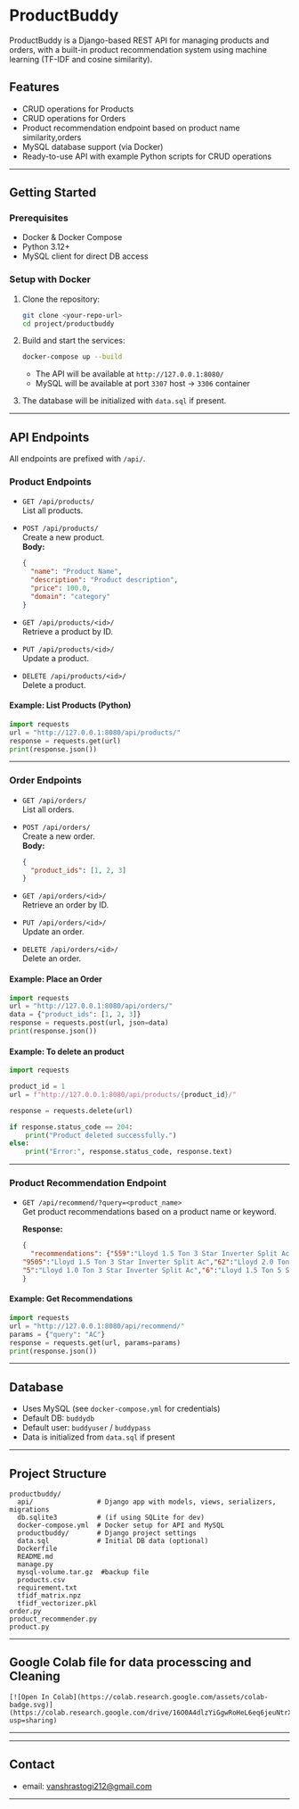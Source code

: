 # ProductBuddy

ProductBuddy is a Django-based REST API for managing products and orders, with a built-in product recommendation system using machine learning (TF-IDF and cosine similarity).

## Features

- CRUD operations for Products
- CRUD operations for Orders
- Product recommendation endpoint based on product name similarity,orders
- MySQL database support (via Docker)
- Ready-to-use API with example Python scripts for CRUD operations

---

## Getting Started

### Prerequisites

- Docker & Docker Compose
- Python 3.12+ 
- MySQL client for direct DB access

### Setup with Docker

1. Clone the repository:
   ```bash
   git clone <your-repo-url>
   cd project/productbuddy
   ```

2. Build and start the services:
   ```bash
   docker-compose up --build
   ```
   - The API will be available at `http://127.0.0.1:8080/`
   - MySQL will be available at port `3307` host → `3306` container

3. The database will be initialized with `data.sql` if present.

---

## API Endpoints

All endpoints are prefixed with `/api/`.

### Product Endpoints

- `GET /api/products/`  
  List all products.

- `POST /api/products/`  
  Create a new product.  
  **Body:**
  ```json
  {
    "name": "Product Name",
    "description": "Product description",
    "price": 100.0,
    "domain": "category"
  }
  ```

- `GET /api/products/<id>/`  
  Retrieve a product by ID.

- `PUT /api/products/<id>/`  
  Update a product.

- `DELETE /api/products/<id>/`  
  Delete a product.

#### Example: List Products (Python)
```python
import requests
url = "http://127.0.0.1:8080/api/products/"
response = requests.get(url)
print(response.json())
```

---

### Order Endpoints

- `GET /api/orders/`  
  List all orders.

- `POST /api/orders/`  
  Create a new order.  
  **Body:**
  ```json
  {
    "product_ids": [1, 2, 3]
  }
  ```

- `GET /api/orders/<id>/`  
  Retrieve an order by ID.

- `PUT /api/orders/<id>/`  
  Update an order.

- `DELETE /api/orders/<id>/`  
  Delete an order.

#### Example: Place an Order
```python
import requests
url = "http://127.0.0.1:8080/api/orders/"
data = {"product_ids": [1, 2, 3]}
response = requests.post(url, json=data)
print(response.json())
```
#### Example: To delete an product 
```python
import requests

product_id = 1 
url = f"http://127.0.0.1:8080/api/products/{product_id}/"

response = requests.delete(url)

if response.status_code == 204:
    print("Product deleted successfully.")
else:
    print("Error:", response.status_code, response.text)
```

---

### Product Recommendation Endpoint

- `GET /api/recommend/?query=<product_name>`  
  Get product recommendations based on a product name or keyword.

  **Response:**
  ```json
  {
    "recommendations": {"559":"Lloyd 1.5 Ton 3 Star Inverter Split Ac","429":"Havells-Lloyd 1.5 Ton 3 Star Inverter Split AC",
  "9505":"Lloyd 1.5 Ton 3 Star Inverter Split Ac","62":"Lloyd 2.0 Ton 3 Star Inverter Split Ac",
  "5":"Lloyd 1.0 Ton 3 Star Inverter Split Ac","6":"Lloyd 1.5 Ton 5 Star Inverter Split Ac"}
  }
  ```

#### Example: Get Recommendations 
```python
import requests
url = "http://127.0.0.1:8080/api/recommend/"
params = {"query": "AC"}
response = requests.get(url, params=params)
print(response.json())
```

---

## Database

- Uses MySQL (see `docker-compose.yml` for credentials)
- Default DB: `buddydb`
- Default user: `buddyuser` / `buddypass`
- Data is initialized from `data.sql` if present

---

## Project Structure

```
productbuddy/
  api/                # Django app with models, views, serializers, migrations
  db.sqlite3          # (if using SQLite for dev)
  docker-compose.yml  # Docker setup for API and MySQL
  productbuddy/       # Django project settings
  data.sql            # Initial DB data (optional)
  Dockerfile
  README.md
  manage.py
  mysql-volume.tar.gz  #backup file
  products.csv
  requirement.txt
  tfidf_matrix.npz
  tfidf_vectorizer.pkl
order.py
product_recommender.py
product.py
```
---
## Google Colab file for data processcing and Cleaning
```
[![Open In Colab](https://colab.research.google.com/assets/colab-badge.svg)](https://colab.research.google.com/drive/16O0A4dlzYiGgwRoHeL6eq6jeuNtrXWEH?usp=sharing)
```
---
---
## Contact
- email: vanshrastogi212@gmail.com 
---
